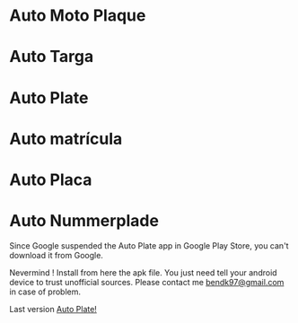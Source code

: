 # Auto Moto Plaque
# Auto Targa
# Auto Plate
# Auto matrícula
# Auto Placa
# Auto Nummerplade

Since Google suspended the Auto Plate app in Google Play Store, you can't download it from Google.

Nevermind ! Install from here the apk file. You just need tell your android device to trust unofficial sources. Please contact me bendk97@gmail.com in case of problem.

Last version [Auto Plate!](https://github.com/benjaminlefevre/auto-plaque-config/blob/master/android-signed-release-3.0.8.apk)
